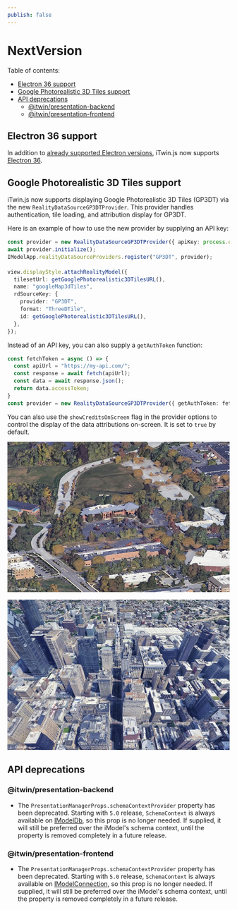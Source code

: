 ```yaml
---
publish: false
---
```


# NextVersion

Table of contents:

- [Electron 36 support](#electron-36-support)
- [Google Photorealistic 3D Tiles support](#google-photorealistic-3d-tiles-support)
- [API deprecations](#api-deprecations)
  - [@itwin/presentation-backend](#itwinpresentation-backend)
  - [@itwin/presentation-frontend](#itwinpresentation-frontend)

## Electron 36 support

In addition to [already supported Electron versions](../learning/SupportedPlatforms.md#electron), iTwin.js now supports [Electron 36](https://www.electronjs.org/blog/electron-36-0).

## Google Photorealistic 3D Tiles support

iTwin.js now supports displaying Google Photorealistic 3D Tiles (GP3DT) via the new `RealityDataSourceGP3DTProvider`. This provider handles authentication, tile loading, and attribution display for GP3DT.

Here is an example of how to use the new provider by supplying an API key:

```ts
const provider = new RealityDataSourceGP3DTProvider({ apiKey: process.env.IMJS_GP3DT_KEY });
await provider.initialize();
IModelApp.realityDataSourceProviders.register("GP3DT", provider);

view.displayStyle.attachRealityModel({
  tilesetUrl: getGooglePhotorealistic3DTilesURL(),
  name: "googleMap3dTiles",
  rdSourceKey: {
    provider: "GP3DT",
    format: "ThreeDTile",
    id: getGooglePhotorealistic3DTilesURL(),
  },
});
```

Instead of an API key, you can also supply a `getAuthToken` function:

```ts
const fetchToken = async () => {
  const apiUrl = "https://my-api.com/";
  const response = await fetch(apiUrl);
  const data = await response.json();
  return data.accessToken;
}
const provider = new RealityDataSourceGP3DTProvider({ getAuthToken: fetchToken });
```

You can also use the `showCreditsOnScreen` flag in the provider options to control the display of the data attributions on-screen. It is set to `true` by default.

![Google Photorealistic 3D Tiles - Exton](./assets/google-photorealistic-3d-tiles-1.jpg "Google Photorealistic 3D Tiles - Exton")

![Google Photorealistic 3D Tiles - Philadelphia](./assets/google-photorealistic-3d-tiles-2.jpg "Google Photorealistic 3D Tiles - Philadelphia")

## API deprecations

### @itwin/presentation-backend

- The `PresentationManagerProps.schemaContextProvider` property has been deprecated. Starting with `5.0` release, `SchemaContext` is always available on [IModelDb]($core-backend), so this prop is no longer needed. If supplied, it will still be preferred over the iModel's schema context, until the property is removed completely in a future release.

### @itwin/presentation-frontend

- The `PresentationManagerProps.schemaContextProvider` property has been deprecated. Starting with `5.0` release, `SchemaContext` is always available on [IModelConnection]($core-frontend), so this prop is no longer needed. If supplied, it will still be preferred over the iModel's schema context, until the property is removed completely in a future release.
